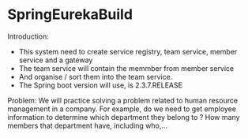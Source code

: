# SpringEurekaBuild

Introduction: 
- This system need to create service registry, team service, member service and a gateway
- The team service will contain the memmber from member service
- And organise / sort them into the team service.
- The Spring boot version will use, is 2.3.7.RELEASE 

Problem:
We will practice solving a problem related to human resource management in a company. 
For example, do we need to get employee information to determine which department they belong to ?
How many members that department have, including who,...

